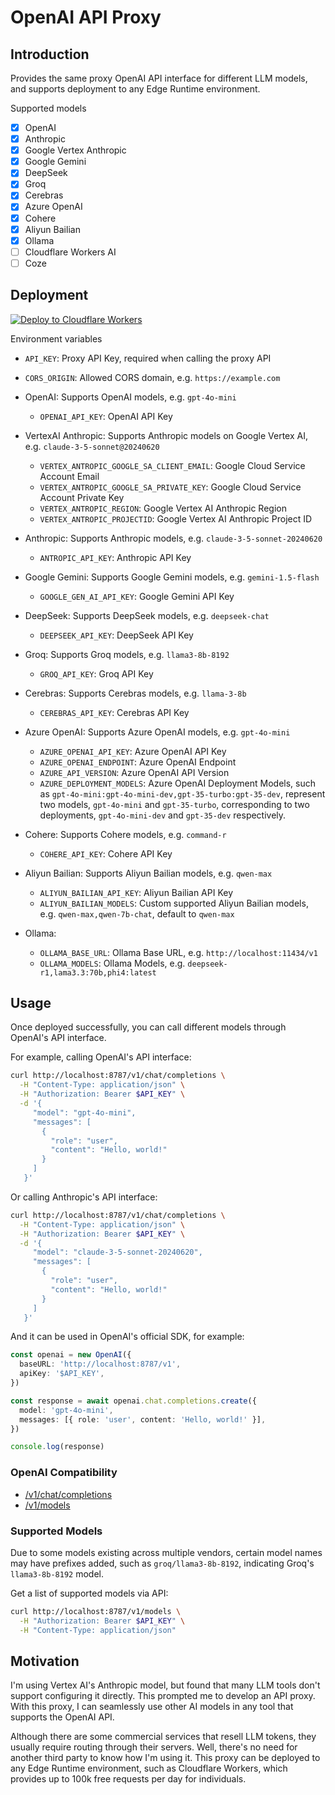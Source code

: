 # OpenAI API Proxy

## Introduction

Provides the same proxy OpenAI API interface for different LLM models, and supports deployment to any Edge Runtime environment.

Supported models

- [x] OpenAI
- [x] Anthropic
- [x] Google Vertex Anthropic
- [x] Google Gemini
- [x] DeepSeek
- [x] Groq
- [x] Cerebras
- [x] Azure OpenAI
- [x] Cohere
- [x] Aliyun Bailian
- [x] Ollama
- [ ] Cloudflare Workers AI
- [ ] Coze

## Deployment

[![Deploy to Cloudflare Workers](https://deploy.workers.cloudflare.com/button)](https://deploy.workers.cloudflare.com/?url=https://github.com/rxliuli/openai-api-proxy)

Environment variables

- `API_KEY`: Proxy API Key, required when calling the proxy API
- `CORS_ORIGIN`: Allowed CORS domain, e.g. `https://example.com`

- OpenAI: Supports OpenAI models, e.g. `gpt-4o-mini`
  - `OPENAI_API_KEY`: OpenAI API Key
- VertexAI Anthropic: Supports Anthropic models on Google Vertex AI, e.g. `claude-3-5-sonnet@20240620`
  - `VERTEX_ANTROPIC_GOOGLE_SA_CLIENT_EMAIL`: Google Cloud Service Account Email
  - `VERTEX_ANTROPIC_GOOGLE_SA_PRIVATE_KEY`: Google Cloud Service Account Private Key
  - `VERTEX_ANTROPIC_REGION`: Google Vertex AI Anthropic Region
  - `VERTEX_ANTROPIC_PROJECTID`: Google Vertex AI Anthropic Project ID
- Anthropic: Supports Anthropic models, e.g. `claude-3-5-sonnet-20240620`
  - `ANTROPIC_API_KEY`: Anthropic API Key
- Google Gemini: Supports Google Gemini models, e.g. `gemini-1.5-flash`
  - `GOOGLE_GEN_AI_API_KEY`: Google Gemini API Key
- DeepSeek: Supports DeepSeek models, e.g. `deepseek-chat`
  - `DEEPSEEK_API_KEY`: DeepSeek API Key
- Groq: Supports Groq models, e.g. `llama3-8b-8192`
  - `GROQ_API_KEY`: Groq API Key
- Cerebras: Supports Cerebras models, e.g. `llama-3-8b`
  - `CEREBRAS_API_KEY`: Cerebras API Key
- Azure OpenAI: Supports Azure OpenAI models, e.g. `gpt-4o-mini`
  - `AZURE_OPENAI_API_KEY`: Azure OpenAI API Key
  - `AZURE_OPENAI_ENDPOINT`: Azure OpenAI Endpoint
  - `AZURE_API_VERSION`: Azure OpenAI API Version
  - `AZURE_DEPLOYMENT_MODELS`: Azure OpenAI Deployment Models, such as `gpt-4o-mini:gpt-4o-mini-dev,gpt-35-turbo:gpt-35-dev`, represent two models, `gpt-4o-mini` and `gpt-35-turbo`, corresponding to two deployments, `gpt-4o-mini-dev` and `gpt-35-dev` respectively.
- Cohere: Supports Cohere models, e.g. `command-r`
  - `COHERE_API_KEY`: Cohere API Key
- Aliyun Bailian: Supports Aliyun Bailian models, e.g. `qwen-max`
  - `ALIYUN_BAILIAN_API_KEY`: Aliyun Bailian API Key
  - `ALIYUN_BAILIAN_MODELS`: Custom supported Aliyun Bailian models, e.g. `qwen-max,qwen-7b-chat`, default to `qwen-max`
- Ollama:
  - `OLLAMA_BASE_URL`: Ollama Base URL, e.g. `http://localhost:11434/v1`
  - `OLLAMA_MODELS`: Ollama Models, e.g. `deepseek-r1,lama3.3:70b,phi4:latest`

## Usage

Once deployed successfully, you can call different models through OpenAI's API interface.

For example, calling OpenAI's API interface:

```bash
curl http://localhost:8787/v1/chat/completions \
  -H "Content-Type: application/json" \
  -H "Authorization: Bearer $API_KEY" \
  -d '{
     "model": "gpt-4o-mini",
     "messages": [
       {
         "role": "user",
         "content": "Hello, world!"
       }
     ]
   }'
```

Or calling Anthropic's API interface:

```bash
curl http://localhost:8787/v1/chat/completions \
  -H "Content-Type: application/json" \
  -H "Authorization: Bearer $API_KEY" \
  -d '{
     "model": "claude-3-5-sonnet-20240620",
     "messages": [
       {
         "role": "user",
         "content": "Hello, world!"
       }
     ]
   }'
```

And it can be used in OpenAI's official SDK, for example:

```ts
const openai = new OpenAI({
  baseURL: 'http://localhost:8787/v1',
  apiKey: '$API_KEY',
})

const response = await openai.chat.completions.create({
  model: 'gpt-4o-mini',
  messages: [{ role: 'user', content: 'Hello, world!' }],
})

console.log(response)
```

### OpenAI Compatibility

- [/v1/chat/completions](https://platform.openai.com/docs/api-reference/chat/create)
- [/v1/models](https://platform.openai.com/docs/api-reference/models)

### Supported Models

Due to some models existing across multiple vendors, certain model names may have prefixes added, such as `groq/llama3-8b-8192`, indicating Groq's `llama3-8b-8192` model.

Get a list of supported models via API:

```bash
curl http://localhost:8787/v1/models \
  -H "Authorization: Bearer $API_KEY" \
  -H "Content-Type: application/json"
```

## Motivation

I'm using Vertex AI's Anthropic model, but found that many LLM tools don't support configuring it directly. This prompted me to develop an API proxy. With this proxy, I can seamlessly use other AI models in any tool that supports the OpenAI API.

Although there are some commercial services that resell LLM tokens, they usually require routing through their servers. Well, there's no need for another third party to know how I'm using it. This proxy can be deployed to any Edge Runtime environment, such as Cloudflare Workers, which provides up to 100k free requests per day for individuals.
